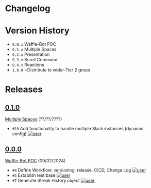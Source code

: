 # Changelog

# Version History
- `0.0.x` Waffle-Bot POC
- `0.1.x` Multiple Spaces
- `0.2.x` Presentation 
- `0.3.x` Scroll Command
- `0.4.x` Reactions
- `1.0.0` ~Distribute to wider-Tier 2 group

# Releases
<!-- @LatestFirst -->

## [0.1.0]
[Multiple Spaces](https://github.com/jrsmth/waffle-bot/milestone/2) (??/??/????)
- `#10` Add functionality to handle multiple Slack instances (dynamic config) [![user](https://img.shields.io/badge/jrsmth-181717.svg?style=flat&logo=github)](https://github.com/jrsmth)

## [0.0.0]
[Waffle-Bot POC](https://github.com/jrsmth/waffle-bot/milestone/1) (09/02/2024)
- `#4` Define Workflow: versioning, release, CICD, Change Log [![user](https://img.shields.io/badge/jrsmth-181717.svg?style=flat&logo=github)](https://github.com/jrsmth)
- `#5` Establish test base [![user](https://img.shields.io/badge/haydende-181717.svg?style=flat&logo=github)](https://github.com/haydende)
- `#7` Generate Streak History object [![user](https://img.shields.io/badge/adamj335-181717.svg?style=flat&logo=github)](https://github.com/adamj335)

[0.0.0]: https://github.com/jrsmth/waffle-bot/releases/tag/0.0.0
[0.1.0]: https://github.com/jrsmth/waffle-bot/compare/0.0.0...0.1.0
